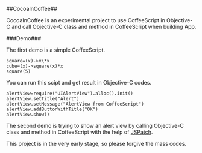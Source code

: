 ##CocoaInCoffee##

CocoaInCoffee is an experimental project to use CoffeeScript in Objective-C and call Objective-C class and method in CoffeeScript when building App.

###Demo###

The first demo is a simple CoffeeScript.



    square=(x)->x\*x
    cube=(x)->square(x)*x
    square(5)

You can run this scipt and get result in Objective-C codes.

    alertView=require("UIAlertView").alloc().init()
    alertView.setTitle("Alert")
    alertView.setMessage("AlertView from CoffeeScript")
    alertView.addButtonWithTitle("OK")
    alertView.show()


The second demo is trying to show an alert view by calling Objective-C class and method in CoffeeScript with the help of [JSPatch](https://github.com/bang590/JSPatch).

This project is in the very early stage, so please forgive the mass codes.

